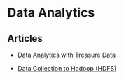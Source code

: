 Data Analytics
==============


Articles
--------

-   [Data Analytics with Treasure Data](/articles/http-to-td.md)


-   [Data Collection to Hadoop (HDFS)](/articles/http-to-hdfs.md)

